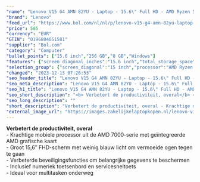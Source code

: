 ```yaml
---
"name": "Lenovo V15 G4 AMN 82YU - Laptop - 15.6\" Full HD - AMD Ryzen 5 7520U - Radeon 610M - 8 GB RAM - 256 GB SSD - Windows 11 Pro - tsb Engels - met 2 jaar Lenovo depotondersteuning, CO2-neutralisatie 0,5 ton"
"brand": "Lenovo"
"feed_url": "https://www.bol.com/nl/nl/p/lenovo-v15-g4-amn-82yu-laptop-15-6-full-hd-amd-ryzen-5-7520u-radeon-610m-8-gb-ram-256-gb-ssd-windows-11-pro-tsb-engels-met-2-jaar-lenovo-depotondersteuning-co2-neutralisatie-0-5-ton/9300000145030942"
"price": 585
"currency": "EUR"
"GTIN": "0196804051581"
"supplier": "Bol.com"
"category": "Computer"
"bullet_points": ["15.6 inch","256 GB","8 GB","Windows"]
"features": {"screen_diagonal_inches":"15.6 inch","total_storage_space":"256 GB","memory_size":"8 GB","operating_system":"Windows"}
"selection_group": {"screen_diagonal":"15 inch","processor":"AMD Ryzen 5","changed_price_past_3_days":false}
"changed": "2023-12-13 07:26:53"
"seo_header_title": "Lenovo V15 G4 AMN 82YU - Laptop - 15.6\" Full HD - AMD Ryzen 5 7520U - Radeon 610M - 8 GB RAM - 256 GB SSD - Windows 11 Pro - tsb Engels - met 2 jaar Lenovo depotondersteuning, CO2-neutralisatie 0,5 ton"
"seo_meta_description": "Lenovo V15 G4 AMN 82YU - Laptop - 15.6\" Full HD - AMD Ryzen 5 7520U - Radeon 610M - 8 GB RAM - 256 GB SSD - Windows 11 Pro - tsb Engels - met 2 jaar Lenovo depotondersteuning, CO2-neutralisatie 0,5 ton"
"seo_h1_title": "Lenovo V15 G4 AMN 82YU - Laptop - 15.6\" Full HD - AMD Ryzen 5 7520U - Radeon 610M - 8 GB RAM - 256 GB SSD - Windows 11 Pro - tsb Engels - met 2 jaar Lenovo depotondersteuning, CO2-neutralisatie 0,5 ton"
"seo_short_description": "<b> Verbetert de productiviteit, overal</b> <br />- Krachtige mobiele processor uit de AMD 7000-serie met geïntegreerde AMD grafische kaart <br /> - Groot 15,6″ FHD-scherm met weinig blauw licht om vermoeide ogen tegen te gaan <br /> - Verbeterde beveiligingsfuncties om belangrijke gegevens te beschermen <br /> - Inclusief numeriek toetsenbord en servicesneltoets <br /> - Ideaal voor multitasken onderweg <br />."
"seo_long_description": ""
"short_description": "Verbetert de productiviteit, overal - Krachtige mobiele processor uit de AMD 7000-serie met geïntegreerde AMD grafische kaart - Groot 15,6″ FHD-scherm met weinig blauw licht om vermoeide ogen tegen te gaan - Verbeterde beveiligingsfuncties om belangrijke gegevens te beschermen - Inclusief numeriek toetsenbord en servicesneltoets - Ideaal voor multitasken onderweg"
"external_image_url": "https://images.zakelijkelaptopkopen.nl/lenovo-v15-g4-amn-82yu-laptop-15-6-full-hd-amd-ryzen-5-7520u-radeon-610m-8-gb-ram-256-gb-ssd-windows-11-pro-tsb-engels-met-2-jaar-lenovo-depotondersteuning-co2-neutralisatie-0-5-ton.webp"
---
```


<b> Verbetert de productiviteit, overal</b> <br />- Krachtige mobiele processor uit de AMD 7000-serie met geïntegreerde AMD grafische kaart <br /> - Groot 15,6″ FHD-scherm met weinig blauw licht om vermoeide ogen tegen te gaan <br /> - Verbeterde beveiligingsfuncties om belangrijke gegevens te beschermen <br /> - Inclusief numeriek toetsenbord en servicesneltoets <br /> - Ideaal voor multitasken onderweg <br />